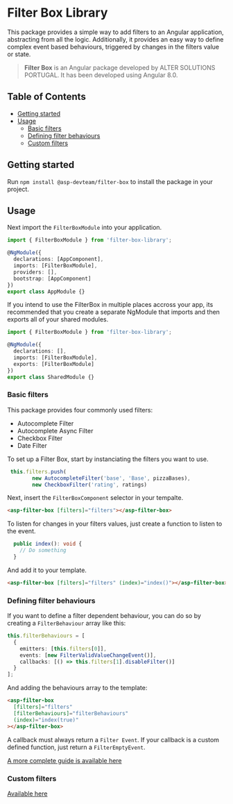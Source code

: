 # Filter Box Library

This package provides a simple way to add filters to an Angular application, abstracting from all the logic.
Additionally, it provides an easy way to define complex event based behaviours, triggered by changes in the filters value or state.

> **Filter Box** is an Angular package developed by ALTER SOLUTIONS PORTUGAL. It has been developed using Angular 8.0.

## Table of Contents

- [Getting started](#getting-started)
- [Usage](#usage)
  - [Basic filters](#basic-filters)
  - [Defining filter behaviours](#defining-filter-behaviours)
  - [Custom filters](#custom-filters)

## Getting started

Run `npm install @asp-devteam/filter-box` to install the package in your project.

## Usage

Next import the `FilterBoxModule` into your application.

```typescript
import { FilterBoxModule } from 'filter-box-library';

@NgModule({
  declarations: [AppComponent],
  imports: [FilterBoxModule],
  providers: [],
  bootstrap: [AppComponent]
})
export class AppModule {}
```

If you intend to use the FilterBox in multiple places accross your app, its recommended that you create a separate NgModule that imports and then exports all of your shared modules.

```typescript
import { FilterBoxModule } from 'filter-box-library';

@NgModule({
  declarations: [],
  imports: [FilterBoxModule],
  exports: [FilterBoxModule]
})
export class SharedModule {}
```

### Basic filters

This package provides four commonly used filters:

<ul>
    <li>Autocomplete Filter</li>
    <li>Autocomplete Async Filter</li>
    <li>Checkbox Filter</li>
    <li>Date Filter</li>
</ul>

To set up a Filter Box, start by instanciating the filters you want to use.

```typescript
 this.filters.push(
        new AutocompleteFilter('base', 'Base', pizzaBases),
        new CheckboxFilter('rating', ratings)
```

Next, insert the `FilterBoxComponent` selector in your tempalte.

```html
<asp-filter-box [filters]="filters"></asp-filter-box>
```

To listen for changes in your filters values, just create a function to listen to the event.

```typescript
  public index(): void {
    // Do something
  }
```

And add it to your template.

```html
<asp-filter-box [filters]="filters" (index)="index()"></asp-filter-box>
```

### Defining filter behaviours

If you want to define a filter dependent behaviour, you can do so by creating a `FilterBehaviour` array like this:

```typescript
this.filterBehaviours = [
  {
    emitters: [this.filters[0]],
    events: [new FilterValidValueChangeEvent()],
    callbacks: [() => this.filters[1].disableFilter()]
  }
];
```

And adding the behaviours array to the template:

```html
<asp-filter-box
  [filters]="filters"
  [filterBehaviours]="filterBehaviours"
  (index)="index(true)"
></asp-filter-box>
```

A callback must always return a `Filter Event`. If your callback is a custom defined function, just return a `FilterEmptyEvent`.

[A more complete guide is available here](./docs/advanced-filter-behaviours.md)

### Custom filters

[Available here](./docs/custom-filters.md)